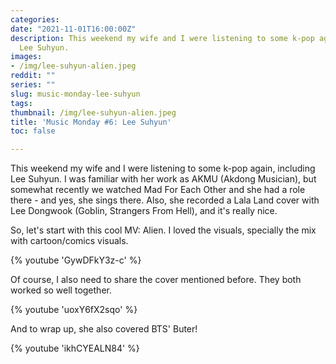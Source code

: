 ```yaml
---
categories:
date: "2021-11-01T16:00:00Z"
description: This weekend my wife and I were listening to some k-pop again, including
  Lee Suhyun.
images:
- /img/lee-suhyun-alien.jpeg
reddit: ""
series: ""
slug: music-monday-lee-suhyun
tags:
thumbnail: /img/lee-suhyun-alien.jpeg
title: 'Music Monday #6: Lee Suhyun'
toc: false

---
```

This weekend my wife and I were listening to some k-pop again, including Lee Suhyun. I was familiar with her work as AKMU (Akdong Musician), but somewhat recently we watched Mad For Each Other and she had a role there - and yes, she sings there. Also, she recorded a Lala Land cover with Lee Dongwook (Goblin, Strangers From Hell), and it's really nice.

<!--more-->

So, let's start with this cool MV: Alien. I loved the visuals, specially the mix with cartoon/comics visuals.

{% youtube 'GywDFkY3z-c' %}

Of course, I also need to share the cover mentioned before. They both worked so well together.

{% youtube 'uoxY6fX2sqo' %}

And to wrap up, she also covered BTS' Buter!

{% youtube 'ikhCYEALN84' %}